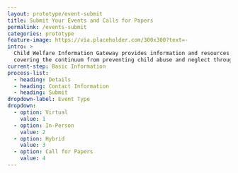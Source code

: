 ```yaml
---
layout: prototype/event-submit
title: Submit Your Events and Calls for Papers
permalink: /events-submit
categories: prototype
feature-image: https://via.placeholder.com/300x300?text=-
intro: >
  Child Welfare Information Gateway provides information and resources on a wide range of child welfare topics,
  covering the continuum from preventing child abuse and neglect through adoption. To support professionals working with children and families involved with child welfare, we offer current information, research, statistics, best practices, and other materials on the topics listed below.
current-step: Basic Information
process-list:
  - heading: Details
  - heading: Contact Information
  - heading: Submit
dropdown-label: Event Type
dropdown:
  - option: Virtual
    value: 1
  - option: In-Person
    value: 2
  - option: Hybrid
    value: 3
  - option: Call for Papers
    value: 4
---
```

